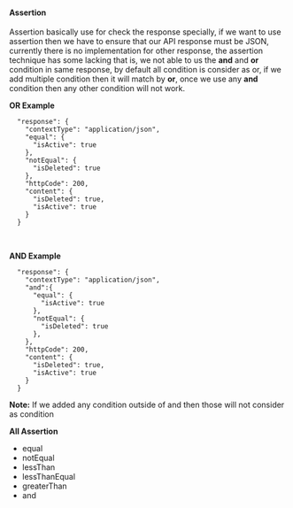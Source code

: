 #### Assertion
Assertion basically use for check the response specially, if we want to use assertion then we have to ensure that
our API response must be JSON, currently there is no implementation for other response, the assertion technique has some
lacking that is, we not able to us the **and** and **or** condition in same response, by default all condition is consider as
or, if we add multiple condition then it will match by **or**, once we use any **and** condition then any other condition will not
work.

**OR Example**
``` 
  "response": {
    "contextType": "application/json",
    "equal": {
      "isActive": true
    },
    "notEqual": {
      "isDeleted": true
    },
    "httpCode": 200,
    "content": {
      "isDeleted": true,
      "isActive": true
    }
  }
``` 


<br>

**AND Example**
``` 
  "response": {
    "contextType": "application/json",
    "and":{
      "equal": {
        "isActive": true
      },
      "notEqual": {
        "isDeleted": true
      },
    },
    "httpCode": 200,
    "content": {
      "isDeleted": true,
      "isActive": true
    }
  }
``` 

**Note:** If we added any condition outside of and then those will not consider as condition



**All Assertion**

* equal
* notEqual
* lessThan
* lessThanEqual
* greaterThan
* and